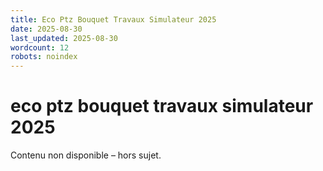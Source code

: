 ```yaml
---
title: Eco Ptz Bouquet Travaux Simulateur 2025
date: 2025-08-30
last_updated: 2025-08-30
wordcount: 12
robots: noindex
---
```


# eco ptz bouquet travaux simulateur 2025

Contenu non disponible – hors sujet.